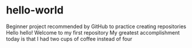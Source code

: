 # hello-world
Beginner project recommended by GitHub to practice creating repositories 
Hello hello!
Welcome to my first repository 
My greatest accomplishment today is that I had two cups of coffee instead of four
